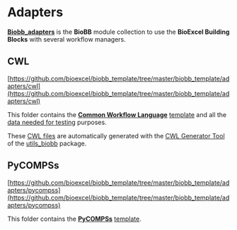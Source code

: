 # Adapters

[**Biobb_adapters**](https://github.com/bioexcel/biobb_adapters) is the **BioBB** module collection to use the **BioExcel Building Blocks** with several workflow managers. 

## CWL

[https://github.com/bioexcel/biobb_template/tree/master/biobb_template/adapters/cwl](https://github.com/bioexcel/biobb_template/tree/master/biobb_template/adapters/cwl)

This folder contains the [**Common Workflow Language**](https://www.commonwl.org/) [template](https://github.com/bioexcel/biobb_template/blob/master/biobb_template/adapters/cwl/biobb_template/template/template.cwl) and all the [data needed for testing](https://github.com/bioexcel/biobb_template/tree/master/biobb_template/adapters/cwl/biobb_template/test) purposes.

These [CWL files](https://github.com/bioexcel/biobb_template/blob/master/biobb_template/adapters/cwl/biobb_template/template/) are automatically generated with the [CWL Generator Tool](https://github.com/bioexcel/utils_biobb/tree/master/utils_biobb/cwl) of the [utils_biobb](https://github.com/bioexcel/utils_biobb/tree/master) package.

## PyCOMPSs

[https://github.com/bioexcel/biobb_template/tree/master/biobb_template/adapters/pycompss](https://github.com/bioexcel/biobb_template/tree/master/biobb_template/adapters/pycompss)

This folder contains the [**PyCOMPSs**](https://pypi.org/project/pycompss/) [template](https://github.com/bioexcel/biobb_template/blob/master/biobb_template/adapters/pycompss/template/template_pc.py).
